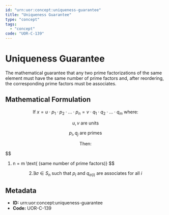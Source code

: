 ```yaml
---
id: "urn:uor:concept:uniqueness-guarantee"
title: "Uniqueness Guarantee"
type: "concept"
tags:
  - "concept"
code: "UOR-C-139"
---
```


# Uniqueness Guarantee

The mathematical guarantee that any two prime factorizations of the same element must have the same number of prime factors and, after reordering, the corresponding prime factors must be associates.

## Mathematical Formulation

$$
\text{If } x = u \cdot p_1 \cdot p_2 \cdot \ldots \cdot p_n = v \cdot q_1 \cdot q_2 \cdot \ldots \cdot q_m \text{ where:}
$$

$$
u, v \text{ are units}
$$

$$
p_i, q_j \text{ are primes}
$$

$$
\text{Then:}
$$

$$
1. n = m \text{ (same number of prime factors)}
$$

$$
2. \exists \sigma \in S_n \text{ such that } p_i \text{ and } q_{\sigma(i)} \text{ are associates for all } i
$$

## Metadata

- **ID:** urn:uor:concept:uniqueness-guarantee
- **Code:** UOR-C-139
